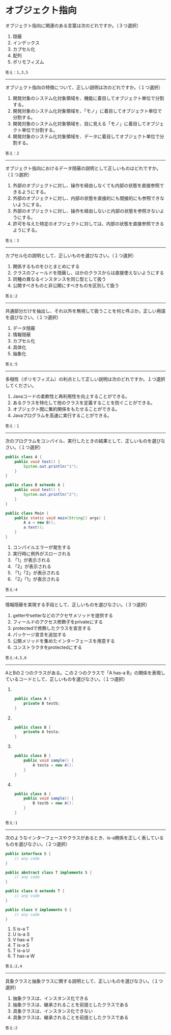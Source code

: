 # オブジェクト指向

オブジェクト指向に関連のある言葉は次のどれですか。（３つ選択）

1. 隠蔽
1. インデックス
1. カプセル化
1. 配列
1. ポリモフィズム

`答え：1,3,5`

---

オブジェクト指向の特徴について、正しい説明は次のどれですか。（１つ選択）

1. 開発対象のシステム化対象領域を、機能に着目してオブジェクト単位で分割する。
1. 開発対象のシステム化対象領域を、「モノ」に着目してオブジェクト単位で分割する。
1. 開発対象のシステム化対象領域を、目に見える「モノ」に着目してオブジェクト単位で分割する。
1. 開発対象のシステム化対象領域を、データに着目してオブジェクト単位で分割する。

`答え：2`


---

オブジェクト指向におけるデータ隠蔽の説明として正しいものはどれですか。（１つ選択）

1. 外部のオブジェクトに対し、操作を経由しなくても内部の状態を直接参照できるようにする。
1. 外部のオブジェクトに対し、内部の状態を直接的にも間接的にも参照できないようにする。
1. 外部のオブジェクトに対し、操作を経由しないと内部の状態を参照きないようにする。
1. 許可を与えた特定のオブジェクトに対しては、内部の状態を直接参照できるようにする。

`答え：3`


---

カプセル化の説明として、正しいものを選びなさい。（１つ選択）

1. 関係するものをひとまとめにする
1. クラスのフィールドを隠蔽し、ほかのクラスからは直接使えないようにする
1. 同種の異なるインスタンスを同じ型として扱う
1. 公開すべきものと非公開にすべきものを区別して扱う

`答え:2`

---

共通部分だけを抽出し、それ以外を無視して扱うことを何と呼ぶか。正しい用語を選びなさい。（１つ選択）

1. データ隠蔽
1. 情報隠蔽
1. カプセル化
1. 具体化
1. 抽象化

`答え:5`

---

多相性（ポリモフィズム）の利点として正しい説明は次のどれですか。１つ選択してください。

1. Javaコードの柔軟性と再利用性を向上することができる。
1. あるクラスを特化して他のクラスを定義することを防ぐことができる。
1. オブジェクト間に集約関係をもたせることができる。
1. Javaプログラムを高速に実行することができる。

`答え：1`

---

次のプログラムをコンパイル、実行したときの結果として、正しいものを選びなさい。（１つ選択）

```java
public class A {
    public void test() {
        System.out.println("1");
    }
}

public class B extends A {
    public void test() {
        System.out.println("2");
    }
}

public class Main {
    public static void main(String[] args) {
        A a = new B();
        a.test();
    }
}

```

1. コンパイルエラーが発生する
1. 実行時に例外がスローされる
1. 「1」が表示される
1. 「2」が表示される
1. 「1」「2」が表示される
1. 「2」「1」が表示される

`答え:4`

---

情報隠蔽を実現する手段として、正しいものを選びなさい。（３つ選択）

1. getterやsetterなどのアクセサメソッドを提供する
1. フィールドのアクセス修飾子をprivateにする
1. protectedで修飾したクラスを宣言する
1. パッケージ宣言を追加する
1. 公開メソッドを集めたインターフェースを用意する
1. コンストラクタをprotectedにする

`答え:4,5,6`

---

AとBの２つのクラスがある。この２つのクラスで「A has-a B」の関係を表現しているコードとして、正しいものを選びなさい。（１つ選択）

1.
```java
    public class A {
        private B testb;
    }
```

2.
```java
    public class B {
        private A testa;
    }
```

3.

```java
    public class B {
        public void sample() {
            A testa = new A():
        }
    }
```

4.

```java
    public class A {
        public void sample() {
            B testb = new A():
        }
    }
```

`答え:1`

---

次のようなインターフェースやクラスがあるとき、is-a関係を正しく表しているものを選びなさい。（２つ選択）

```java
public interface S {
    // any code
}

public abstract class T implements S {
    // any code
}

public class U extends T {
    // any code
}

public class V implements S {
    // any code
}
```

1. S is-a T
1. U is-a S
1. V has-a T
1. T is-a S
1. T is-a U
1. T has-a W

`答え:2,4`

---

具象クラスと抽象クラスに関する説明として、正しいものを選びなさい。（１つ選択）

1. 抽象クラスは、インスタンス化できる
1. 抽象クラスは、継承されることを前提としたクラスである
1. 具象クラスは、インスタンス化できない
1. 具象クラスは、継承されることを前提としたクラスである

`答え:2`
